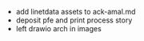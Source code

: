 - add linetdata assets to ack-amal.md
- deposit pfe and print process story
- left drawio arch in images
